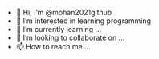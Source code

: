 - 👋 Hi, I’m @mohan2021github
- 👀 I’m interested in learning programming
- 🌱 I’m currently learning ...
- 💞️ I’m looking to collaborate on ...
- 📫 How to reach me ...

<!---
mohan2021github/mohan2021github is a ✨ special ✨ repository because its `README.md` (this file) appears on your GitHub profile.
You can click the Preview link to take a look at your changes.
--->
